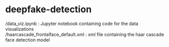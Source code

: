 # deepfake-detection

/data_viz.ipynb : Jupyter notebook containing code for the data visualizations <br>
/haarcascade_frontalface_default.xml : xml file containing the haar cascade face detection model
